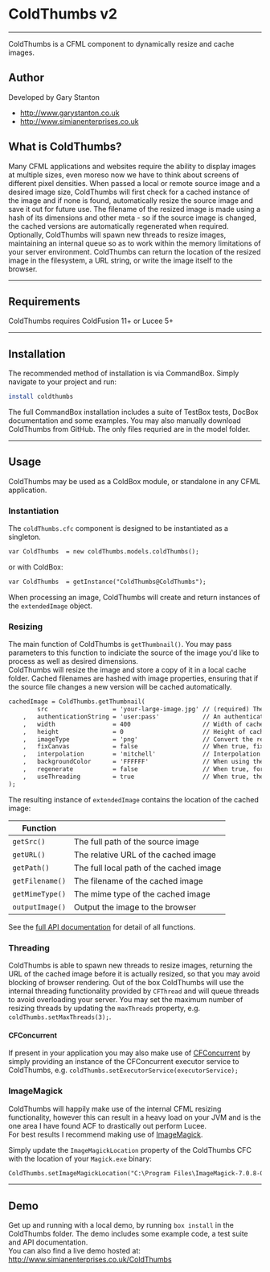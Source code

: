 # ColdThumbs v2

---

ColdThumbs is a CFML component to dynamically resize and cache images.

## Author

Developed by Gary Stanton
- http://www.garystanton.co.uk
- http://www.simianenterprises.co.uk

## What is ColdThumbs?
Many CFML applications and websites require the ability to display images at multiple sizes, even moreso now we have to think about screens of different pixel densities.
When passed a local or remote source image and a desired image size, ColdThumbs will first check for a cached instance of the image and if none is found, automatically resize the source image and save it out for future use.
The filename of the resized image is made using a hash of its dimensions and other meta - so if the source image is changed, the cached versions are automatically regenerated when required.
Optionally, ColdThumbs will spawn new threads to resize images, maintaining an internal queue so as to work within the memory limitations of your server environment.
ColdThumbs can return the location of the resized image in the filesystem, a URL string, or write the image itself to the browser.

---

## Requirements
ColdThumbs requires ColdFusion 11+ or Lucee 5+

---

## Installation
The recommended method of installation is via CommandBox. Simply navigate to your project and run:
```bash
install coldthumbs
```
The full CommandBox installation includes a suite of TestBox tests, DocBox documentation and some examples.
You may also manually download ColdThumbs from GitHub. The only files requried are in the model folder.

---

## Usage
ColdThumbs may be used as a ColdBox module, or standalone in any CFML application. 

### Instantiation
The `coldThumbs.cfc` component is designed to be instantiated as a singleton.  
```cfc
var ColdThumbs  = new coldThumbs.models.coldThumbs();
```
or with ColdBox:
```cfc
var ColdThumbs  = getInstance("ColdThumbs@ColdThumbs");
```


When processing an image, ColdThumbs will create and return instances of the `extendedImage` object.

### Resizing
The main function of ColdThumbs is `getThumbnail()`. You may pass parameters to this function to indiciate the source of the image you'd like to process as well as desired dimensions.  
ColdThumbs will resize the image and store a copy of it in a local cache folder. Cached filenames are hashed with image properties, ensuring that if the source file changes a new version will be cached automatically.  

```cfc
cachedImage = ColdThumbs.getThumbnail(
    	src                  = 'your-large-image.jpg' // (required) The location (path or URL) of the image
    ,	authenticationString = 'user:pass'            // An authentication string if one is required (user:pass)
    ,	width                = 400                    // Width of cached file
    ,   height               = 0                      // Height of cached file
    ,   imageType            = 'png'                  // Convert the resized image to a different type: (JPG|GIF|PNG|BMP) - Matches the source image type by default.
    ,   fixCanvas            = false                  // When true, fix the canvas size to the specified dimensions, whilst proportionally resizing the content. e.g. You may want to create a uniform square image from a portrait or landscape image.
    ,   interpolation        = 'mitchell'             // Interpolation to use for the resizing
    ,   backgroundColor      = 'FFFFFF'               // When using the fixCanvas method, the resulting image may contain a blank area that should be filled with a colour. (hex or r,g,b)
    ,   regenerate           = false                  // When true, force the regeneration of the thumbnail overwriting an existing image in the cache
    ,   useThreading         = true                   // When true, the image will spawn a new thread in which the resize process will occur. 
);
```

The resulting instance of `extendedImage` contains the location of the cached image:

| Function |  |
| --- | --- |
| `getSrc()` | The full path of the source image |
| `getURL()` | The relative URL of the cached image |
| `getPath()` | The full local path of the cached image |
| `getFilename()` | The filename of the cached image |
| `getMimeType()` | The mime type of the cached image |
| `outputImage()` | Output the image to the browser |

See the [full API documentation](http://www.simianenterprises.co.uk/ColdThumbs/docs/) for detail of all functions.

### Threading
ColdThumbs is able to spawn new threads to resize images, returning the URL of the cached image before it is actually resized, so that you may avoid blocking of browser rendering. 
Out of the box ColdThumbs will use the internal threading functionality provided by `CFThread` and will queue threads to avoid overloading your server. You may set the maximum number of resizing threads by updating the `maxThreads` property, e.g. `coldThumbs.setMaxThreads(3);`.

#### CFConcurrent
If present in your application you may also make use of [CFConcurrent](https://github.com/pixl8/cfconcurrent) by simply providing an instance of the CFConcurrent executor service to ColdThumbs, e.g. `coldThumbs.setExecutorService(executorService);`


### ImageMagick
ColdThumbs will happily make use of the internal CFML resizing functionality, however this can result in a heavy load on your JVM and is the one area I have found ACF to drastically out perform Lucee.  
For best results I recommend making use of [ImageMagick](https://www.imagemagick.org/).  

Simply update the `ImageMagickLocation` property of the ColdThumbs CFC with the location of your `Magick.exe` binary:
```cfc
ColdThumbs.setImageMagickLocation("C:\Program Files\ImageMagick-7.0.8-Q16\magick.exe");
```
  

---

## Demo
Get up and running with a local demo, by running `box install` in the ColdThumbs folder. The demo includes some example code, a test suite and API documentation.  
You can also find a live demo hosted at: http://www.simianenterprises.co.uk/ColdThumbs
